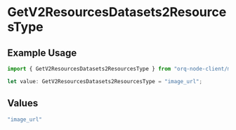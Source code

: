 # GetV2ResourcesDatasets2ResourcesType

## Example Usage

```typescript
import { GetV2ResourcesDatasets2ResourcesType } from "orq-node-client/models/operations";

let value: GetV2ResourcesDatasets2ResourcesType = "image_url";
```

## Values

```typescript
"image_url"
```